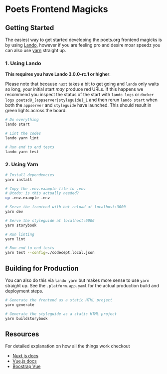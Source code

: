 Poets Frontend Magicks
======================

Getting Started
---------------

The easiest way to get started developing the poets.org frontend magicks is by using [Lando](https://github.com/lando/lando), however if you are feeling pro and desire moar speedz you can also use [yarn](https://yarnpkg.com/en/) straight up.

### 1. Using Lando

**This requires you have Lando 3.0.0-rc.1 or higher**.

Please note that because `nuxt` takes a bit to get going and `lando` only waits so long, your initial start *may* produce red URLs. If this happens we recommend you inspect the status of the start with `lando logs` or `docker logs poetsd8_[appserver|styleguide]_1` and then rerun `lando start` when both the `appserver` and `styleguide` have launched. This should result in green lights across the board.

```bash
# Do everything
lando start

# Lint the codes
lando yarn lint

# Run end to end tests
lando yarn test
```

### 2. Using Yarn

``` bash
# Install dependencies
yarn install

# Copy the .env.example file to .env
# @todo: is this actually needed?
cp .env.example .env

# Serve the frontend with hot reload at localhost:3000
yarn dev

# Serve the styleguide at localhost:6006
yarn storybook

# Run linting
yarn lint

# Run end to end tests
yarn test --config=./codecept.local.json
```

Building for Production
-----------------------

You can also do this via `lando yarn` but makes more sense to use `yarn` straight up. See the `.platform.app.yaml` for the actual production build and deployment steps.

```bash
# Generate the frontend as a static HTML project
yarn generate

# Generate the styleguide as a static HTML project
yarn buildstorybook
```

Resources
---------

For detailed explanation on how all the things work checkout

* [Nuxt.js docs](https://github.com/nuxt/nuxt.js)
* [Vue.js docs](https://vuejs.org/v2/guide/)
* [Boostrap Vue](https://bootstrap-vue.js.org/)
